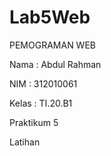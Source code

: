 # Lab5Web
PEMOGRAMAN WEB

Nama : Abdul Rahman

NIM : 312010061

Kelas : TI.20.B1

Praktikum 5

Latihan
